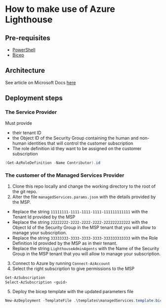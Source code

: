 # How to make use of Azure Lighthouse
## Pre-requisites

- [PowerShell](https://docs.microsoft.com/en-us/powershell/scripting/install/installing-powershell?view=powershell-7.1)
- [Bicep](https://docs.microsoft.com/en-us/azure/azure-resource-manager/bicep/install#winget)

## Architecture

See article on Microsoft Docs [here](https://docs.microsoft.com/en-us/azure/lighthouse/concepts/architecture)

## Deployment steps

### The Service Provider
Must provide
- their tenant ID
- the Object ID of the Security Group containing the human and non-human identities that will control the customer subscription
- The role definition id they want to be assigned on the customer subscription

```powershell
(Get-AzRoleDefinition -Name Contributor).id
```

### The customer of the Managed Services Provider
1. Clone this repo locally and change the working directory to the root of the git repo.
2. Alter the file ```managedServices.params.json``` with the details provided by the MSP.

- Replace the string `11111111-1111-1111-1111-111111111111` with the Tenant Id provided by the MSP
- Replace the string `22222222-2222-2222-2222-222222222222` with the Object Id of the Security Group in the MSP tenant that you will allow to manage your subscription.
- Replace the string `33333333-3333-3333-3333-333333333333` with the Role Definition Id provided by the MSP as in their tenant.
- Replace the string `LighthouseAdminAgents` with the Name of the Security Group in the MSP tenant that you will allow to manage your subscription.

3. Connect to Azure by running ```Connect-AzAccount```
4. Select the right subscription to give permissions to the MSP

```powershell
Get-AzSubscription
Select-AzSubscription <guid>
```

5. Deploy the bicep template with the updated parameters file

```powershell
New-AzDeployment -TemplateFile .\templates\managedServices.template.bicep -TemplateParameterFile .\templates\managedServices.params.json -Location westeurope -Verbose
```